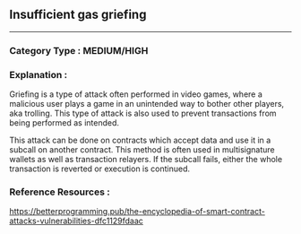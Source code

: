 ##   Insufficient gas griefing 


   



---

### **Category Type** : MEDIUM/HIGH


### **Explanation** : 
Griefing is a type of attack often performed in video games, where a malicious user plays a game in an unintended way to bother other players, aka trolling.
This type of attack is also used to prevent transactions from being performed as intended.

This attack can be done on contracts which accept data and use it in a subcall on another contract.
This method is often used in multisignature wallets as well as transaction relayers.
If the subcall fails, either the whole transaction is reverted or execution is continued.




### **Reference Resources** : 
 https://betterprogramming.pub/the-encyclopedia-of-smart-contract-attacks-vulnerabilities-dfc1129fdaac